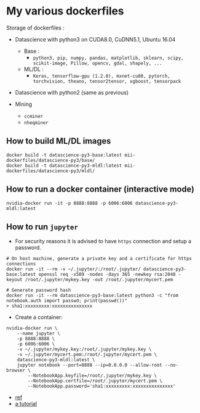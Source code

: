 # My various dockerfiles

Storage of dockerfiles :

- Datascience with python3 on CUDA8.0, CuDNN5.1, Ubuntu 16.04  
  - Base :
    - `python3, pip, numpy, pandas, matplotlib, sklearn, scipy, scikit-image, Pillow, opencv, gdal, shapely, ...`
  - ML/DL :
    - `Keras, tensorflow-gpu (1.2.0), mxnet-cu80, pytorch, torchvision, theano, tensor2tensor, xgboost, tensorpack`

- Datascience with python2 (same as previous)

- Mining
  - `ccminer`
  - `nheqminer`

## How to build ML/DL images

```
docker build -t datascience-py3-base:latest mii-dockerfiles/datascience-py3/base/
docker build -t datascience-py3-mldl:latest mii-dockerfiles/datascience-py3/mldl/
```

## How to run a docker container (interactive mode)

```
nvidia-docker run -it -p 8888:8888 -p 6006:6006 datascience-py3-mldl:latest
```

## How to run `jupyter`

- For security reasons it is advised to have `https` connection and setup a password. 
```
# On host machine, generate a private key and a certificate for https connections
docker run -it --rm -v ~/.jupyter/:/root/.jupyter/ datascience-py3-base:latest openssl req -x509 -nodes -days 365 -newkey rsa:2048 -keyout /root/.jupyter/mykey.key -out /root/.jupyter/mycert.pem

# Generate password hash
docker run -it --rm datascience-py3-base:latest python3 -c "from notebook.auth import passwd; print(passwd())"
> sha1:xxxxxxxxx:xxxxxxxxxxxxxxx
```
- Create a container:

```
nvidia-docker run \
    --name jupyter \
    -p 8888:8888 \
    -p 6006:6006 \
    -v ~/.jupyter/mykey.key:/root/.jupyter/mykey.key \
    -v ~/.jupyter/mycert.pem:/root/.jupyter/mycert.pem \
    datascience-py3-mldl:latest \ 
    jupyter notebook --port=8888 --ip=0.0.0.0 --allow-root --no-browser \
        --NotebookApp.keyfile=/root/.jupyter/mykey.key \
        --NotebookApp.certfile=/root/.jupyter/mycert.pem \
        --NotebookApp.password='sha1:xxxxxxxxx:xxxxxxxxxxxxxxx'
```

- [ref](https://github.com/jupyter/docker-stacks/tree/master/datascience-notebook)
- [a tutorial](http://tuatini.me/part-2-how-to-setup-your-own-environment-for-deep-learning-for-remote/)
